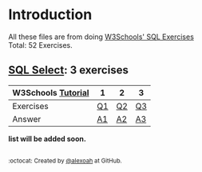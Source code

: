 # Introduction
All these files are from doing [W3Schools' SQL Exercises](https://www.w3schools.com/sql/exercise.asp)  
Total: 52 Exercises.

## [SQL Select](./SQL-Select): 3 exercises
| W3Schools [Tutorial](https://www.w3schools.com/sql/sql_select.asp) | 1 | 2 | 3 |
| :--- | --- | --- | --- |
| Exercises | [Q1](https://www.w3schools.com/sql/exercise.asp?filename=exercise_select1) | [Q2](https://www.w3schools.com/sql/exercise.asp?filename=exercise_select2) | [Q3](https://www.w3schools.com/sql/exercise.asp?filename=exercise_select3) |
| Answer | [A1](./SQL-Select/phpSelectE1.sql) | [A2](./SQL-Select/phpSelectE2.sql) | [A3](./SQL-Select/phpSelectE3.sql) |

    
**list will be added soon.**

##
<sup>:octocat: Created by [@alexoah](http://github.com/alexoah) at GitHub.</sup>